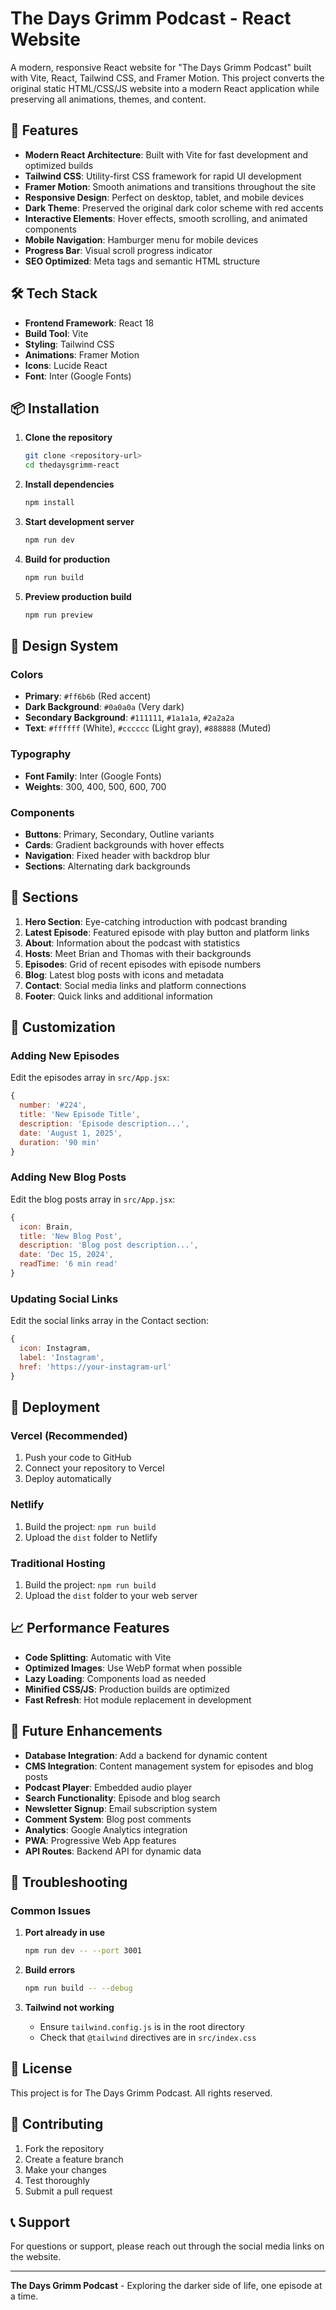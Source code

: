 # The Days Grimm Podcast - React Website

A modern, responsive React website for "The Days Grimm Podcast" built with Vite, React, Tailwind CSS, and Framer Motion. This project converts the original static HTML/CSS/JS website into a modern React application while preserving all animations, themes, and content.

## 🚀 Features

- **Modern React Architecture**: Built with Vite for fast development and optimized builds
- **Tailwind CSS**: Utility-first CSS framework for rapid UI development
- **Framer Motion**: Smooth animations and transitions throughout the site
- **Responsive Design**: Perfect on desktop, tablet, and mobile devices
- **Dark Theme**: Preserved the original dark color scheme with red accents
- **Interactive Elements**: Hover effects, smooth scrolling, and animated components
- **Mobile Navigation**: Hamburger menu for mobile devices
- **Progress Bar**: Visual scroll progress indicator
- **SEO Optimized**: Meta tags and semantic HTML structure

## 🛠️ Tech Stack

- **Frontend Framework**: React 18
- **Build Tool**: Vite
- **Styling**: Tailwind CSS
- **Animations**: Framer Motion
- **Icons**: Lucide React
- **Font**: Inter (Google Fonts)

## 📦 Installation

1. **Clone the repository**
   ```bash
   git clone <repository-url>
   cd thedaysgrimm-react
   ```

2. **Install dependencies**
   ```bash
   npm install
   ```

3. **Start development server**
   ```bash
   npm run dev
   ```

4. **Build for production**
   ```bash
   npm run build
   ```

5. **Preview production build**
   ```bash
   npm run preview
   ```

## 🎨 Design System

### Colors
- **Primary**: `#ff6b6b` (Red accent)
- **Dark Background**: `#0a0a0a` (Very dark)
- **Secondary Background**: `#111111`, `#1a1a1a`, `#2a2a2a`
- **Text**: `#ffffff` (White), `#cccccc` (Light gray), `#888888` (Muted)

### Typography
- **Font Family**: Inter (Google Fonts)
- **Weights**: 300, 400, 500, 600, 700

### Components
- **Buttons**: Primary, Secondary, Outline variants
- **Cards**: Gradient backgrounds with hover effects
- **Navigation**: Fixed header with backdrop blur
- **Sections**: Alternating dark backgrounds

## 📱 Sections

1. **Hero Section**: Eye-catching introduction with podcast branding
2. **Latest Episode**: Featured episode with play button and platform links
3. **About**: Information about the podcast with statistics
4. **Hosts**: Meet Brian and Thomas with their backgrounds
5. **Episodes**: Grid of recent episodes with episode numbers
6. **Blog**: Latest blog posts with icons and metadata
7. **Contact**: Social media links and platform connections
8. **Footer**: Quick links and additional information

## 🔧 Customization

### Adding New Episodes
Edit the episodes array in `src/App.jsx`:

```jsx
{
  number: '#224',
  title: 'New Episode Title',
  description: 'Episode description...',
  date: 'August 1, 2025',
  duration: '90 min'
}
```

### Adding New Blog Posts
Edit the blog posts array in `src/App.jsx`:

```jsx
{
  icon: Brain,
  title: 'New Blog Post',
  description: 'Blog post description...',
  date: 'Dec 15, 2024',
  readTime: '6 min read'
}
```

### Updating Social Links
Edit the social links array in the Contact section:

```jsx
{
  icon: Instagram,
  label: 'Instagram',
  href: 'https://your-instagram-url'
}
```

## 🚀 Deployment

### Vercel (Recommended)
1. Push your code to GitHub
2. Connect your repository to Vercel
3. Deploy automatically

### Netlify
1. Build the project: `npm run build`
2. Upload the `dist` folder to Netlify

### Traditional Hosting
1. Build the project: `npm run build`
2. Upload the `dist` folder to your web server

## 📈 Performance Features

- **Code Splitting**: Automatic with Vite
- **Optimized Images**: Use WebP format when possible
- **Lazy Loading**: Components load as needed
- **Minified CSS/JS**: Production builds are optimized
- **Fast Refresh**: Hot module replacement in development

## 🔮 Future Enhancements

- **Database Integration**: Add a backend for dynamic content
- **CMS Integration**: Content management system for episodes and blog posts
- **Podcast Player**: Embedded audio player
- **Search Functionality**: Episode and blog search
- **Newsletter Signup**: Email subscription system
- **Comment System**: Blog post comments
- **Analytics**: Google Analytics integration
- **PWA**: Progressive Web App features
- **API Routes**: Backend API for dynamic data

## 🐛 Troubleshooting

### Common Issues

1. **Port already in use**
   ```bash
   npm run dev -- --port 3001
   ```

2. **Build errors**
   ```bash
   npm run build -- --debug
   ```

3. **Tailwind not working**
   - Ensure `tailwind.config.js` is in the root directory
   - Check that `@tailwind` directives are in `src/index.css`

## 📄 License

This project is for The Days Grimm Podcast. All rights reserved.

## 🤝 Contributing

1. Fork the repository
2. Create a feature branch
3. Make your changes
4. Test thoroughly
5. Submit a pull request

## 📞 Support

For questions or support, please reach out through the social media links on the website.

---

**The Days Grimm Podcast** - Exploring the darker side of life, one episode at a time.
